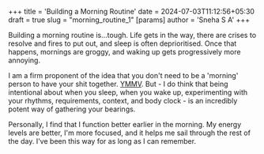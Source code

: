 +++
title = 'Building a Morning Routine'
date = 2024-07-03T11:12:56+05:30
draft = true
slug = "morning_routine_1"
[params]
  author = 'Sneha S A'
+++

Building a morning routine is...tough. Life gets in the way, there are crises to resolve and fires to put out, and sleep is often deprioritised. Once that happens, mornings are groggy, and waking up gets progressively more annoying.

I am a firm proponent of the idea that you don't need to be a 'morning' person to have your shit together. [YMMV](https://en.wiktionary.org/wiki/your_mileage_may_vary). But - I do think that being intentional about when you sleep, when you wake up, experimenting with your rhythms, requirements, context, and body clock - is an incredibly potent way of gathering your bearings. 

Personally, I find that I function better earlier in the morning. My energy levels are better, I'm more focused, and it helps me sail through the rest of the day. I've been this way for as long as I can remember.
